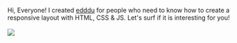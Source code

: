 Hi, Everyone! I created <a href="http://edddu.com">edddu</a> for people who need to know how to create a responsive layout with HTML, CSS & JS. Let's surf if it is interesting for you!
<br /><br />
<img src="http://edddu.com/s.jpg" align="center" />
